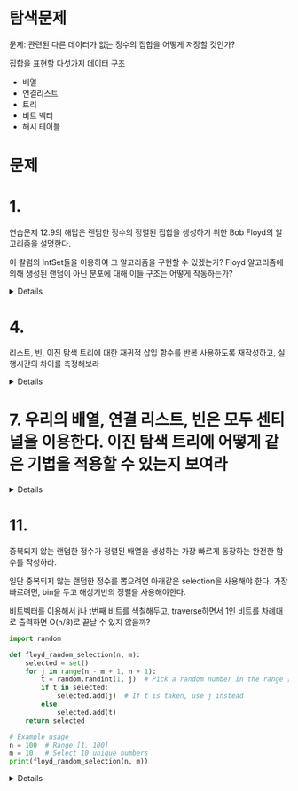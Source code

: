 # 탐색문제 

문제: 관련된 다른 데이터가 없는 정수의 집합을 어떻게 저장할 것인가? 

집합을 표현할 다섯가지 데이터 구조
- 배열
- 연결리스트
- 트리
- 비트 벡터
- 해시 테이블


# 문제 

# 1. 

연습문제 12.9의 해답은 랜덤한 정수의 정렬된 집합을 생성하기 위한 Bob Floyd의 알고리즘을 설명한다. 

이 칼럼의 IntSet들을 이용하여 그 알고리즘을 구현할 수 있겠는가? Floyd 알고리즘에 의해 생성된 랜덤이 아닌 분포에 대해 이들 구조는 어떻게 작동하는가? 


<details>

Robert W. Floyd 가 bob Floyd 씨라고 한다. 

Set 기반의 알고리즘으로 m개의 정수를 1,2,3,...n개의 배열에서 랜덤하게 추출하는 방법을 뽑는다. 

random한 정수를 generate하고, 중복을 찾으면 n이 클때 느려질 수 있다. Floyd 알고리즘은 메모리를 최소화 하면서, unique함을 보장하는 정수를 뽑는다. 


1. 랜덤 숫자를 저장하기 위한 empty set을 초기화한다.
2. `n-m+1` 부터 `n`까지 순회하면서 각 iteration마다 하나의 random한 숫자를 뽑는다.
   - 각 iteration j 마다, [1,j] 사이에 있는 t 하나를 뽑을 것이다. 

3. 만약 t가 set에 있다면 j를 넣고, 아니면 t를 넣어라. t는 [1,n-m+1] 까지일 수밖에 없고 j는 `[n-m+1,n]` 이고. 따라서 unique한 숫자가 선택됨
4. m iteration을 진행하면 m개의 unique한 숫자가 선택된다. 


```python
import random

def floyd_random_selection(n, m):
    selected = set()
    for j in range(n - m + 1, n + 1):
        t = random.randint(1, j)  # Pick a random number in the range [1, j]
        if t in selected:
            selected.add(j)  # If t is taken, use j instead
        else:
            selected.add(t)
    return selected

# Example usage
n = 100  # Range [1, 100]
m = 10   # Select 10 unique numbers
print(floyd_random_selection(n, m))
```

이 칼럼의 IntSet을 이용해서 알고리즘을 구현하려고 하면, 삽입정렬 사용하는 배열기반 정렬이 빨라질 수 있겠다. 

add할때 왼쪽 절반에 넣는지, 오른쪽 절반에 넣는지를 미리 알 수 있으니까. 나머지 링크드 리스트 기반, 트리 기반, 비트 벡터 기반, 해시 기반은 비슷하지 않을까? 

### 연습문제 해답

그냥 진짜 IntSet.insert(), IntSet.size() 인터페이스만 이용해서 구현할 수 있는지 묻는 것이었고, 

add 대신 IntSet.insert()를 사용하고, 우리의 insert문은 중복검사를 하기 때문에, insert(j) 한 다음에도 이전size와 size()가 동일하다면 t를 넣는 방식


한계점은 m과 maxval이 동일할 때 원소들을 오름차순으로 차례차례 삽입하기 때문에 최악의 경우가 생긴다. 

</details>



# 4. 

리스트, 빈, 이진 탐색 트리에 대한 재귀적 삽입 함수를 반복 사용하도록 재작성하고, 실행시간의 차이를 측정해보라 


<details>

리스트 

```
void insert(t):
    head = rinsert(head, t)

node* rinsert(p,t):
   if p->val < t
      p->next = rinsert(p->next, t)
   else if p->val > t
      p = newnode(t, p)
      n++
   return p  
```

트리
```

void insert(t):
    root = rinsert(root, t)

node* rinsert(p, t):
   if p == 0
        p = newnode(t, 0, 0)
        n++
   else if p->val < t
        p->right = rinsert(p->right, t)
   else if p->val > t
        p->left = rinsert(p->left, t)
    return p

```


빈

bins는 bin 최대 개수 - bin이 있고, 각 bin마다 연결리스트를 둔것. 
```
void insert(t):
    i = t / (1+maxval/bins)
    bin[i] = rinsert(bin[i], t)
node* rinsert(p,t):
   if p->val < t
      p->next = rinsert(p->next, t)
   else if p->val > t
      p = newnode(t, p)
      n++
   return p
```


n=1000 기준으로 역시 메모리 할당이 많이 필요한 링크드 리스트가 제일 많이먹고, 속도가 빠르긴 한 binary tree, 그다음이 해시 + linked list네. (bin이 100개라서 하나당 10개 이하로 떨어져서 그럴것.) 

{'Linked List': 0.0301, 
'Binary Tree': 0.0017, 
'Bins': 0.0009}


</details>

# 7. 우리의 배열, 연결 리스트, 빈은 모두 센티널을 이용한다. 이진 탐색 트리에 어떻게 같은 기법을 적용할 수 있는지 보여라 

<details>

이진 탐색 트리를 배열로 구현한다면 센티널을 사용할 수 있다?  

traverse가 종료됨을 센티널로 꺠달아야 하는데, 이진 탐색 트리는 루트에서 시작해서 끝까지 가는데, 이때 끝을 어떻게 알 수 있을까?

leaf 노드가 양쪽다 센티널이면 되는건 아닐까?

### 해답

이전 버전에서는 NULL이었던 포인터들이 모두 센티널 노드를 가리키도록 초기화 한다. 

root = sentinel = new node() 할때 , left, right 모두 sentinel을 가리키도록 한다.

삽입코드할 때에, 자기가 현재 센티넬 노드에 와있으면 그 자리에 삽입하는 방식이다. 


</details>


# 11. 

중복되지 않는 랜덤한 정수가 정렬된 배열을 생성하는 가장 빠르게 동장하는 완전한 함수를 작성하라. 

일단 중복되지 않는 랜덤한 정수를 뽑으려면 아래같은 selection을 사용해야 한다. 가장 빠르려면, bin을 두고 해싱기반의 정렬을 사용해야한다. 

비트벡터를 이용해서 j나 t번째 비트를 색칠해두고, traverse하면서 1인 비트를 차례대로 출력하면 O(n/8)로 끝날 수 있지 않을까?  

```python
import random

def floyd_random_selection(n, m):
    selected = set()
    for j in range(n - m + 1, n + 1):
        t = random.randint(1, j)  # Pick a random number in the range [1, j]
        if t in selected:
            selected.add(j)  # If t is taken, use j instead
        else:
            selected.add(t)
    return selected

# Example usage
n = 100  # Range [1, 100]
m = 10   # Select 10 unique numbers
print(floyd_random_selection(n, m))
```

<details>

GPT의 답안은 기가막히다

random.sample()은 내부적으로 Fisher-Yates Shuffle을 사용해 O(n) 에 동작.

sorted() 함수를 사용하면 O(nlogn)에 끝난다고 한다.

Knuth Shuffle, 즉 우리 지난 정렬할때 0...m번째 index까지 순회하면서 다른 원소랑 swap해서, m번째 index까지만 sort하는 방식이 제일 빠르다고 한다.  O(m) O(mlogm) 에 끝날테니까. 배열도 이미 정의되어있고. (공간할당 x)

</details>


